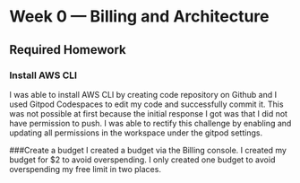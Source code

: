 # Week 0 — Billing and Architecture

## Required Homework

### Install AWS CLI

I was able to install AWS CLI by creating code repository on Github and I used Gitpod Codespaces to edit my code and successfully commit it.
This was not possible at first because the initial response I got was that I did not have permission to push. I was able to rectify this challenge by enabling and updating all permissions in the workspace under the gitpod settings.


###Create a budget
I created a budget via the Billing console. I created my budget for $2 to avoid overspending. I only created one budget to avoid overspending my free limit in two places.
